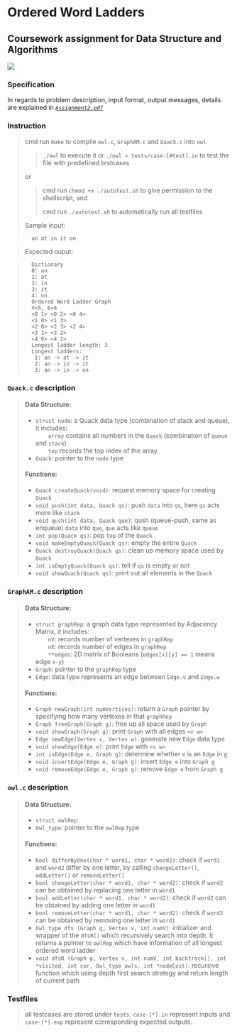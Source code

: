 # Ordered Word Ladders
## Coursework assignment for Data Structure and Algorithms
![](https://github.com/melmarsezio/Data-Structure-and-Algorithms/blob/master/Ordered%20Word%20Ladders/owls.jpg)
### Specification
In regards to problem description, input format, output messages, details are explained in [*`Assignment2.pdf`*](https://github.com/melmarsezio/Data-Structure-and-Algorithms/blob/master/Ordered%20Word%20Ladders/Assignment2.pdf)
### Instruction
> cmd run `make` to compile `owl.c`, `GraphAM.c` and `Quack.c` into `owl`
>>  `./owl` to execute it or `./owl < tests/case-[#test].in` to test the file with predefined testcases
>
> or
>> cmd run `chmod +x ./autotest.sh` to give permission to the shellscript, and
>>
>> cmd run `./autotest.sh` to automatically run all testfiles
>
> Sample input:

>       an at in it on

> Expected ouput:

>       Dictionary  
>       0: an  
>       1: at  
>       2: in  
>       3: it  
>       4: on  
>       Ordered Word Ladder Graph  
>       V=5, E=6  
>       <0 1> <0 2> <0 4>  
>       <1 0> <1 3>  
>       <2 0> <2 3> <2 4>  
>       <3 1> <3 2>  
>       <4 0> <4 2>  
>       Longest ladder length: 3  
>       Longest ladders:  
>        1: an -> at -> it  
>        2: an -> in -> it  
>        3: an -> in -> on  

### `Quack.c` description
>#### Data Structure:
>+ `struct node`: a Quack data type (combination of stack and queue), it includes:  
&emsp;&emsp;`array` contains all numbers in the `Quack` (combination of `queue` and `stack`)  
&emsp;&emsp;`top` records the top index of the array
>+ `Quack`: pointer to the `node` type
>#### Functions:
>+ `Quack createQuack(void)`: request memory space for creating `Quack`
>+ `void push(int data, Quack qs)`: push `data` into `qs`, here `qs` acts more like `stack`
>+ `void qush(int data, Quack que)`: qush (queue-push, same as enqueue) `data` into `que`, `que` acts like `queue`
>+ `int pop(Quack qs)`: pop `top` of the `Quack`
>+ `void makeEmptyQuack(Quack qs)`: empty the entire `Quack`
>+ `Quack destroyQuack(Quack qs)`: clean up memory space used by `Quack`
>+ `int isEmptyQuack(Quack qs)`: tell if `qs` is empty or not
>+ `void showQuack(Quack qs)`: print out all elements in the `Quack`
### `GraphAM.c` description
>#### Data Structure:
>+ `struct graphRep`: a graph data type represented by Adjacency Matrix, it includes:  
&emsp;&emsp;`nV`: records number of vertexes in `graphRep`  
&emsp;&emsp;`nE`: records number of edges in `graphRep`  
&emsp;&emsp;`**edges`: 2D matrix of Booleans (`edges[x][y] == 1` means edge `x-y`)
>+ `Graph`: pointer to the `graphRep` type
>+ `Edge`: data type represents an edge between `Edge.v` and `Edge.w`
>#### Functions:
>+ `Graph newGraph(int numVertices)`: return a `Graph` pointer by specifying how many vertexes in that `graphRep`
>+ `Graph freeGraph(Graph g)`: free up all space used by `Graph`
>+ `void showGraph(Graph g)`: print `Graph` with all edges `<v w>`
>+ `Edge newEdge(Vertex v, Vertex w)`: generate new `Edge` data type
>+ `void showEdge(Edge e)`: print `Edge` with `<v w>`
>+ `int isEdge(Edge e, Graph g)`: determine whether `e` is an `Edge` in `g`
>+ `void insertEdge(Edge e, Graph g)`: insert `Edge e` into `Graph g`
>+ `void removeEdge(Edge e, Graph g)`: remove `Edge e` from `Graph g`

### `owl.c` description
>#### Data Structure:
>+ `struct owlRep`:
>+ `Owl_type`: pointer to the `owlRep` type
>#### Functions:
>+ `bool differByOne(char * word1, char * word2)`: check if `word1` and `word2` differ by one letter, by calling `changeLetter()`, `addLetter()` or `removeLetter()`
>+ `bool changeLetter(char * word1, char * word2)`: check if `word2` can be obtained by replacing one letter in `word1`
>+ `bool addLetter(char * word1, char * word2)`: check if `word2` can be obtained by adding one letter in `word1`
>+ `bool removeLetter(char * word1, char * word2)`: check if `word2` can be obtained by removing one letter in `word1`
>+ `Owl_type dfs (Graph g, Vertex v, int numV)`: initializer and wrapper of the `dfsR()` which recursively search into depth. It returns a pointer to `owlRep` which have information of all longest ordered word ladder
>+ `void dfsR (Graph g, Vertex v, int numV, int backtrack[], int *visited, int cur,
            Owl_type owls, int *nodeCost)`: recursive function which using depth first search strategy and return length of current path

### Testfiles
> all testcases are stored under `tests`, `case-[*].in` represent inputs and `case-[*].exp` represent corresponding expected outputs.

